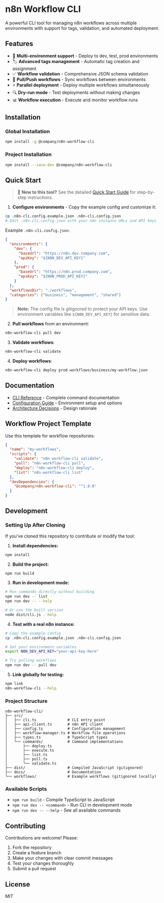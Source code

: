 # n8n Workflow CLI

A powerful CLI tool for managing n8n workflows across multiple environments with support for tags, validation, and automated deployment.

## Features

- 🚀 **Multi-environment support** - Deploy to dev, test, prod environments
- 🏷️ **Advanced tags management** - Automatic tag creation and assignment
- ✅ **Workflow validation** - Comprehensive JSON schema validation
- 🔄 **Pull/Push workflows** - Sync workflows between environments
- ⚡ **Parallel deployment** - Deploy multiple workflows simultaneously
- 🔍 **Dry-run mode** - Test deployments without making changes
- 📊 **Workflow execution** - Execute and monitor workflow runs

## Installation

### Global Installation
```bash
npm install -g @company/n8n-workflow-cli
```

### Project Installation
```bash
npm install --save-dev @company/n8n-workflow-cli
```

## Quick Start

> 📖 **New to this tool?** See the detailed [Quick Start Guide](QUICKSTART.md) for step-by-step instructions.

1. **Configure environments** - Copy the example config and customize it:
```bash
cp .n8n-cli.config.example.json .n8n-cli.config.json
# Edit .n8n-cli.config.json with your n8n instance URLs and API keys
```

Example `.n8n-cli.config.json`:
```json
{
  "environments": {
    "dev": {
      "baseUrl": "https://n8n.dev.company.com",
      "apiKey": "${N8N_DEV_API_KEY}"
    },
    "prod": {
      "baseUrl": "https://n8n.prod.company.com",
      "apiKey": "${N8N_PROD_API_KEY}"
    }
  },
  "workflowsDir": "./workflows",
  "categories": ["business", "management", "shared"]
}
```

> **Note:** The config file is gitignored to protect your API keys. Use environment variables like `${N8N_DEV_API_KEY}` for sensitive data.

2. **Pull workflows** from an environment:
```bash
n8n-workflow-cli pull dev
```

3. **Validate workflows**:
```bash
n8n-workflow-cli validate
```

4. **Deploy workflows**:
```bash
n8n-workflow-cli deploy prod workflows/business/my-workflow.json
```

## Documentation

- [CLI Reference](docs/cli-reference.md) - Complete command documentation
- [Configuration Guide](docs/configuration.md) - Environment setup and options
- [Architecture Decisions](docs/architecture-decisions.md) - Design rationale

## Workflow Project Template

Use this template for workflow repositories:

```json
{
  "name": "my-workflows",
  "scripts": {
    "validate": "n8n-workflow-cli validate",
    "pull": "n8n-workflow-cli pull",
    "deploy": "n8n-workflow-cli deploy",
    "list": "n8n-workflow-cli list"
  },
  "devDependencies": {
    "@company/n8n-workflow-cli": "^1.0.0"
  }
}
```

## Development

### Setting Up After Cloning

If you've cloned this repository to contribute or modify the tool:

1. **Install dependencies:**
```bash
npm install
```

2. **Build the project:**
```bash
npm run build
```

3. **Run in development mode:**
```bash
# Run commands directly without building
npm run dev -- list
npm run dev -- --help

# Or use the built version
node dist/cli.js --help
```

4. **Test with a real n8n instance:**
```bash
# Copy the example config
cp .n8n-cli.config.example.json .n8n-cli.config.json

# Set your environment variables
export N8N_DEV_API_KEY="your-api-key-here"

# Try pulling workflows
npm run dev -- pull dev
```

5. **Link globally for testing:**
```bash
npm link
n8n-workflow-cli --help
```

### Project Structure

```
n8n-workflow-cli/
├── src/
│   ├── cli.ts              # CLI entry point
│   ├── api-client.ts       # n8n API client
│   ├── config.ts           # Configuration management
│   ├── workflow-manager.ts # Workflow file operations
│   ├── types.ts            # TypeScript types
│   └── commands/           # Command implementations
│       ├── deploy.ts
│       ├── execute.ts
│       ├── list.ts
│       ├── pull.ts
│       └── validate.ts
├── dist/                   # Compiled JavaScript (gitignored)
├── docs/                   # Documentation
└── workflows/              # Example workflows (gitignored locally)
```

### Available Scripts

- `npm run build` - Compile TypeScript to JavaScript
- `npm run dev -- <command>` - Run CLI in development mode
- `npm run dev -- --help` - See all available commands

## Contributing

Contributions are welcome! Please:

1. Fork the repository
2. Create a feature branch
3. Make your changes with clear commit messages
4. Test your changes thoroughly
5. Submit a pull request

## License

MIT

